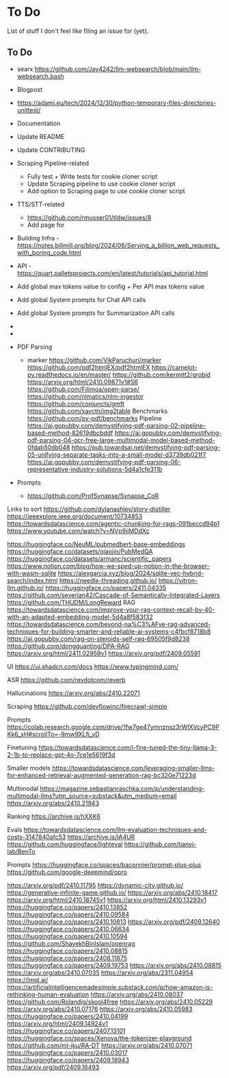 # To Do

List of stuff I don't feel like filing an issue for (yet).


## To Do
- searx https://github.com/Jay4242/llm-websearch/blob/main/llm-websearch.bash
- Blogpost
- https://adamj.eu/tech/2024/12/30/python-temporary-files-directories-unittest/
- Documentation
- Update README
- Update CONTRIBUTING
- Scraping Pipeline-related
    - Fully test + Write tests for cookie cloner script
    - Update Scraping pipeline to use cookie cloner script
    - Add option to Scraping page to use cookie cloner script
- TTS/STT-related
    - https://github.com/rmusser01/tldw/issues/8
    - Add page for 
- Building Infra
      - https://notes.billmill.org/blog/2024/06/Serving_a_billion_web_requests_with_boring_code.html
- API
      - https://quart.palletsprojects.com/en/latest/tutorials/api_tutorial.html
- Add global max tokens value to config + Per API max tokens value
- Add global System prompts for Chat API calls
- Add global System prompts for Summarization API calls
- 
- 
- PDF Parsing
    - marker https://github.com/VikParuchuri/marker
    https://github.com/pdf2htmlEX/pdf2htmlEX
    https://camelot-py.readthedocs.io/en/master/
    https://github.com/kermitt2/grobid
    https://arxiv.org/html/2410.09871v1#S6
    https://github.com/Filimoa/open-parse/
    https://github.com/nlmatics/nlm-ingestor
    https://github.com/conjuncts/gmft
    https://github.com/xavctn/img2table
    Benchmarks
        https://github.com/py-pdf/benchmarks
    Pipeline
        https://ai.gopubby.com/demystifying-pdf-parsing-02-pipeline-based-method-82619dbcbddf
        https://ai.gopubby.com/demystifying-pdf-parsing-04-ocr-free-large-multimodal-model-based-method-0fdab50db048
        https://pub.towardsai.net/demystifying-pdf-parsing-05-unifying-separate-tasks-into-a-small-model-d3739db021f7
        https://ai.gopubby.com/demystifying-pdf-parsing-06-representative-industry-solutions-5d4a1cfe311b

- Prompts
  - https://github.com/ProfSynapse/Synapse_CoR


Links to sort
https://github.com/dylanashley/story-distiller
https://ieeexplore.ieee.org/document/10734853
https://towardsdatascience.com/agentic-chunking-for-rags-091beccd94b1
https://www.youtube.com/watch?v=NVp9jiMDdXc

https://huggingface.co/NeuML/pubmedbert-base-embeddings
https://huggingface.co/datasets/qiaojin/PubMedQA
https://huggingface.co/datasets/armanc/scientific_papers
https://www.notion.com/blog/how-we-sped-up-notion-in-the-browser-with-wasm-sqlite
https://alexgarcia.xyz/blog/2024/sqlite-vec-hybrid-search/index.html
https://needle-threading.github.io/
https://vitron-llm.github.io/
https://huggingface.co/papers/2411.04335
https://github.com/severian42/Cascade-of-Semantically-Integrated-Layers
https://github.com/THUDM/LongReward
RAG
https://towardsdatascience.com/improve-your-rag-context-recall-by-40-with-an-adapted-embedding-model-5d4a8f583f32
https://towardsdatascience.com/beyond-na%C3%AFve-rag-advanced-techniques-for-building-smarter-and-reliable-ai-systems-c4fbcf8718b8
https://ai.gopubby.com/rag-on-steroids-self-rag-69505f9d8238
https://github.com/dongguanting/DPA-RAG
https://arxiv.org/html/2411.02959v1
https://arxiv.org/pdf/2409.05591

UI
https://ui.shadcn.com/docs
https://www.typingmind.com/

ASR
https://github.com/revdotcom/reverb

Hallucinations
https://arxiv.org/abs/2410.22071

Scraping
https://github.com/devflowinc/firecrawl-simple

Prompts
https://colab.research.google.com/drive/1fw7ge47ymnznsz3rWlXVcyPC9PKk6_xH#scrollTo=-9mw9XLfj_vD

Finetuning
https://towardsdatascience.com/i-fine-tuned-the-tiny-llama-3-2-1b-to-replace-gpt-4o-7ce1e5619f3d

Smaller models
https://towardsdatascience.com/leveraging-smaller-llms-for-enhanced-retrieval-augmented-generation-rag-bc320e71223d

Multimodal
https://magazine.sebastianraschka.com/p/understanding-multimodal-llms?utm_source=substack&utm_medium=email
https://arxiv.org/abs/2410.21943

Ranking
https://archive.is/hXXK6

Evals
https://towardsdatascience.com/llm-evaluation-techniques-and-costs-3147840afc53
https://archive.is/IA4UR
https://github.com/huggingface/lighteval
https://github.com/tianyi-lab/BenTo

Prompts
https://huggingface.co/spaces/baconnier/prompt-plus-plus
https://github.com/google-deepmind/opro


https://arxiv.org/pdf/2410.11795
https://dynamic-city.github.io/
https://generative-infinite-game.github.io/
https://arxiv.org/abs/2410.18417
https://arxiv.org/html/2410.18745v1
https://arxiv.org/html/2410.13293v1
https://huggingface.co/papers/2410.13852
https://huggingface.co/papers/2410.09584
https://huggingface.co/papers/2410.10813
https://arxiv.org/pdf/2409.12640
https://huggingface.co/papers/2410.06634
https://huggingface.co/papers/2410.10594
https://github.com/ShayekhBinIslam/openrag
https://huggingface.co/papers/2410.08815
https://huggingface.co/papers/2408.11875
https://huggingface.co/papers/2409.19753
https://arxiv.org/abs/2410.08815
https://arxiv.org/abs/2410.07035
https://arxiv.org/abs/2311.04954
https://lmql.ai/
https://artificialintelligencemadesimple.substack.com/p/how-amazon-is-rethinking-human-evaluation
https://arxiv.org/abs/2410.08037
https://github.com/Rolandjg/skool4free
https://arxiv.org/abs/2410.05229
https://arxiv.org/abs/2410.07176
https://arxiv.org/abs/2410.05983
https://huggingface.co/papers/2410.04199
https://arxiv.org/html/2409.14924v1
https://huggingface.co/papers/2407.13101
https://huggingface.co/spaces/Xenova/the-tokenizer-playground
https://github.com/ml-jku/RA-DT
https://arxiv.org/abs/2410.07071
https://huggingface.co/papers/2410.03017
https://huggingface.co/papers/2409.18943
https://arxiv.org/pdf/2409.16493



